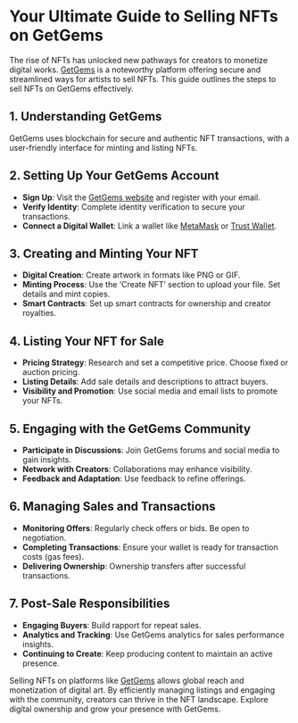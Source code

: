 # Your Ultimate Guide to Selling NFTs on GetGems

The rise of NFTs has unlocked new pathways for creators to monetize digital works. [GetGems](https://www.getgems.io/) is a noteworthy platform offering secure and streamlined ways for artists to sell NFTs. This guide outlines the steps to sell NFTs on GetGems effectively.

## 1. Understanding GetGems

GetGems uses blockchain for secure and authentic NFT transactions, with a user-friendly interface for minting and listing NFTs.

## 2. Setting Up Your GetGems Account

- **Sign Up**: Visit the [GetGems website](https://www.getgems.io/) and register with your email.
- **Verify Identity**: Complete identity verification to secure your transactions.
- **Connect a Digital Wallet**: Link a wallet like [MetaMask](https://metamask.io/) or [Trust Wallet](https://trustwallet.com/).

## 3. Creating and Minting Your NFT

- **Digital Creation**: Create artwork in formats like PNG or GIF.
- **Minting Process**: Use the ‘Create NFT’ section to upload your file. Set details and mint copies.
- **Smart Contracts**: Set up smart contracts for ownership and creator royalties.

## 4. Listing Your NFT for Sale

- **Pricing Strategy**: Research and set a competitive price. Choose fixed or auction pricing.
- **Listing Details**: Add sale details and descriptions to attract buyers.
- **Visibility and Promotion**: Use social media and email lists to promote your NFTs.

## 5. Engaging with the GetGems Community

- **Participate in Discussions**: Join GetGems forums and social media to gain insights.
- **Network with Creators**: Collaborations may enhance visibility.
- **Feedback and Adaptation**: Use feedback to refine offerings.

## 6. Managing Sales and Transactions

- **Monitoring Offers**: Regularly check offers or bids. Be open to negotiation.
- **Completing Transactions**: Ensure your wallet is ready for transaction costs (gas fees).
- **Delivering Ownership**: Ownership transfers after successful transactions.

## 7. Post-Sale Responsibilities

- **Engaging Buyers**: Build rapport for repeat sales.
- **Analytics and Tracking**: Use GetGems analytics for sales performance insights.
- **Continuing to Create**: Keep producing content to maintain an active presence.

Selling NFTs on platforms like [GetGems](https://www.getgems.io/) allows global reach and monetization of digital art. By efficiently managing listings and engaging with the community, creators can thrive in the NFT landscape. Explore digital ownership and grow your presence with GetGems.